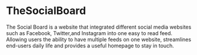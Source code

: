 TheSocialBoard
================

The Social Board is a website that integrated different social media websites such as Facebook, Twitter,and Instagram into one easy to read feed. Allowing users the ability to have multiple feeds on one website, streamlines end-users daily life and provides a useful homepage to stay in touch.


